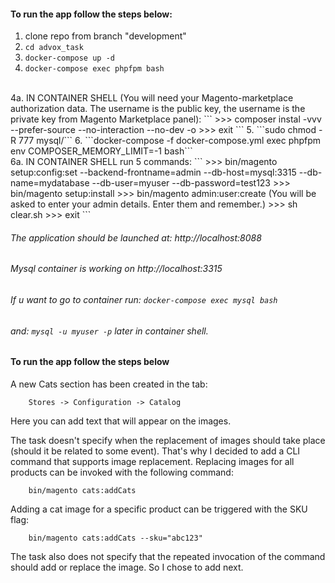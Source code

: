 
#### To run the app follow the steps below:
1. clone repo from branch "development"
2. ```cd advox_task```
3. ```docker-compose up -d```
4. ```docker-compose exec phpfpm bash```
<br />
4a. IN CONTAINER SHELL (You will need your Magento-marketplace authorization data. The username is the public key, the username is the private key from Magento Marketplace panel):
```
>>> composer instal -vvv --prefer-source --no-interaction --no-dev -o
>>> exit
```
5. ```sudo chmod -R 777 mysql/```
6. ```docker-compose -f docker-compose.yml exec phpfpm env COMPOSER_MEMORY_LIMIT=-1 bash```
<br />
6a. IN CONTAINER SHELL run 5 commands:
```
    >>> bin/magento setup:config:set --backend-frontname=admin --db-host=mysql:3315 --db-name=mydatabase --db-user=myuser --db-password=test123
	>>> bin/magento setup:install	
	>>> bin/magento admin:user:create	(You will be asked to enter your admin details. Enter them and remember.)
	>>> sh clear.sh
	>>> exit
```

###### The application should be launched at: http://localhost:8088
###### Mysql container is working on http://localhost:3315
###### If u want to go to container run: ```docker-compose exec mysql bash```
###### and: ```mysql -u myuser -p```  later in container shell.


#### To run the app follow the steps below

A new Cats section has been created in the tab:
```
	Stores -> Configuration -> Catalog
```
Here you can add text that will appear on the images.

The task doesn't specify when the replacement of images should take place (should it be related to some event).
That's why I decided to add a CLI command that supports image replacement.
Replacing images for all products can be invoked with the following command:
```
	bin/magento cats:addCats
```
Adding a cat image for a specific product can be triggered with the SKU flag:
```
	bin/magento cats:addCats --sku="abc123"
```
The task also does not specify that the repeated invocation of the command should add or replace the image. So I chose to add next.
